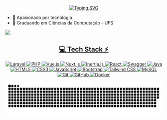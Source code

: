 <div align="center">
  <a href="https://git.io/typing-svg">
    <img src="https://readme-typing-svg.demolab.com?font=Fira+Code&weight=500&size=22&pause=1000&color=fe8019&center=true&vCenter=true&random=false&width=524&lines=%E2%8A%B9+Bem+-+vindo+ao+meu+perfil!+%E2%8A%B9" alt="Typing SVG">
  </a>
</div>

- 🔭 Apaixonado por tecnologia
- 🌱 Graduando em Ciências da Computação - UFS

<img align="right" alt=""  height="200px" src="./img/study.gif">
<div>
  <a href="https://github.com/AnthonyAragao">
  <img height="190em" src="https://github-readme-stats.vercel.app/api/top-langs/?username=AnthonyAragao&layout=compact&langs_count=16&theme=dracula"/>
</div>
    
<!-- Tech Stack -->
<div align="center">
  
## 💻 Tech Stack ⚡
![Laravel](https://img.shields.io/badge/laravel-%23FF2D20.svg?style=for-the-badge&logo=laravel&logoColor=white) ![PHP](https://img.shields.io/badge/php-%23777BB4.svg?style=for-the-badge&logo=php&logoColor=white) ![Vue.js](https://img.shields.io/badge/vue.js-%2335495E.svg?style=for-the-badge&logo=vue.js&logoColor=%234FC08D) ![Nuxt.js](https://img.shields.io/badge/nuxt.js-%2300C58E.svg?style=for-the-badge&logo=nuxt.js&logoColor=white) ![Inertia.js](https://img.shields.io/badge/inertia.js-%236633CC.svg?style=for-the-badge&logo=inertia&logoColor=white) ![React](https://img.shields.io/badge/react-%2361DAFB.svg?style=for-the-badge&logo=react&logoColor=black) ![Swagger](https://img.shields.io/badge/swagger-%2385EA2D.svg?style=for-the-badge&logo=swagger&logoColor=black) ![Java](https://img.shields.io/badge/java-%23ED8B00.svg?style=for-the-badge&logo=openjdk&logoColor=white) ![HTML5](https://img.shields.io/badge/html5-%23E34F26.svg?style=for-the-badge&logo=html5&logoColor=white) ![CSS3](https://img.shields.io/badge/css3-%231572B6.svg?style=for-the-badge&logo=css3&logoColor=white) ![JavaScript](https://img.shields.io/badge/javascript-%23F7DF1E.svg?style=for-the-badge&logo=javascript&logoColor=black) ![Bootstrap](https://img.shields.io/badge/bootstrap-%23563D7C.svg?style=for-the-badge&logo=bootstrap&logoColor=white) ![Tailwind CSS](https://img.shields.io/badge/tailwindcss-%2306B6D4.svg?style=for-the-badge&logo=tailwindcss&logoColor=white) ![MySQL](https://img.shields.io/badge/mysql-%234479A1.svg?style=for-the-badge&logo=mysql&logoColor=white) ![Git](https://img.shields.io/badge/git-%23F05033.svg?style=for-the-badge&logo=git&logoColor=white) ![GitHub](https://img.shields.io/badge/github-%23121011.svg?style=for-the-badge&logo=github&logoColor=white)  ![Docker](https://img.shields.io/badge/docker-%232496ED.svg?style=for-the-badge&logo=docker&logoColor=white)
</div>


<picture align="center">
  <source media="(prefers-color-scheme: dark)" srcset="https://raw.githubusercontent.com/meloadriel/meloadriel/output/github-contribution-grid-snake-dark.svg">
  <source media="(prefers-color-scheme: light)" srcset="https://raw.githubusercontent.com/meloadriel/meloadriel/output/github-contribution-grid-snake-dark.svg">
  <img align="center" alt="github contribution grid snake animation" src="https://raw.githubusercontent.com/meloadriel/meloadriel/output/github-contribution-grid-snake.svg">
</picture>
